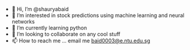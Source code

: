 - 👋 Hi, I’m @shauryabaid
- 👀 I’m interested in stock predictions using machine learning and neural networks
- 🌱 I’m currently learning python
- 💞️ I’m looking to collaborate on any cool stuff 
- 📫 How to reach me ... email me baid0003@e.ntu.edu.sg

<!---
shauryabaid/shauryabaid is a ✨ special ✨ repository because its `README.md` (this file) appears on your GitHub profile.
You can click the Preview link to take a look at your changes.
--->
